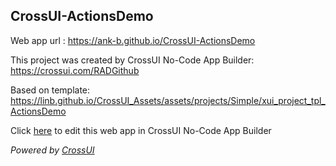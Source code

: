 ## CrossUI-ActionsDemo
Web app url : https://ank-b.github.io/CrossUI-ActionsDemo

This project was created by CrossUI No-Code App Builder: https://crossui.com/RADGithub

Based on template: https://linb.github.io/CrossUI_Assets/assets/projects/Simple/xui_project_tpl_ActionsDemo

Click [here](https://crossui.com/RADGithub/#!from=github&owner=ank-b&repo=CrossUI-ActionsDemo) to edit this web app in CrossUI No-Code App Builder

<i>Powered by [CrossUI](https://crossui.com)</i>
